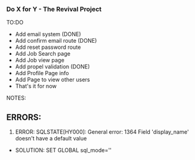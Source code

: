 ### Do X for Y - The Revival Project

TO:DO
  - Add email system (DONE)
  - Add confirm email route (DONE)
  - Add reset password route
  - Add Job Search page
  - Add Job view page
  - Add propel validation (DONE)
  - Add Profile Page info
  - Add Page to view other users
  - That's it for now


NOTES:

ERRORS:
-------------------------------------------
1) ERROR: SQLSTATE[HY000]: General error: 1364 Field 'display_name' doesn't have a default value
  - SOLUTION: SET GLOBAL sql_mode=''
